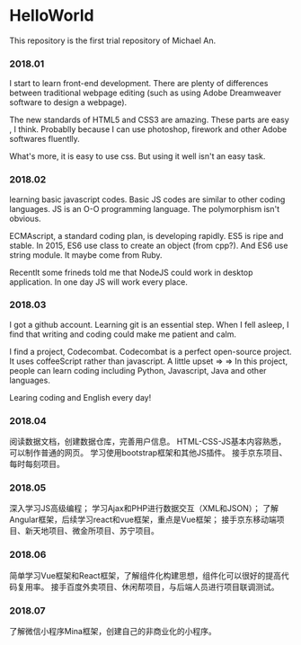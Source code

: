 # HelloWorld

This repository is the first trial repository of Michael An.

### 2018.01

I start to learn front-end development. There are plenty of differences between traditional webpage editing (such as using Adobe Dreamweaver software to design a webpage). 

The new standards of HTML5 and CSS3 are amazing. These parts are easy , I think. Probablly because I can use photoshop, firework and other Adobe softwares fluentlly.

What's more, it is easy to use css. But using it well isn't an easy task.

### 2018.02

learning basic javascript codes. Basic JS codes are similar to other coding languages. JS is an O-O programming language. The polymorphism isn't obvious. 

ECMAscript, a standard coding plan, is developing rapidly. ES5 is ripe and stable. In 2015, ES6 use class to create an object (from cpp?). And ES6 use string module. It maybe come from Ruby. 

Recentlt some frineds told me that NodeJS could work in desktop application. In one day JS will work every place.

### 2018.03

I got a github account. Learning git is an essential step. When I fell asleep, I find that writing and coding could make me patient and calm. 

I find a project, Codecombat. Codecombat is a perfect open-source project. It uses coffeeScript rather than javascript. A little upset => => In this project, people can learn coding including Python, Javascript, Java and other languages. 

Learing coding and English every day!

### 2018.04
阅读数据文档，创建数据仓库，完善用户信息。
HTML-CSS-JS基本内容熟悉，可以制作普通的网页。
学习使用bootstrap框架和其他JS插件。
接手京东项目、每时每刻项目。

### 2018.05
深入学习JS高级编程；
学习Ajax和PHP进行数据交互（XML和JSON）；
了解Angular框架，后续学习react和vue框架，重点是Vue框架；
接手京东移动端项目、新天地项目、微金所项目、苏宁项目。

### 2018.06
简单学习Vue框架和React框架，了解组件化构建思想，组件化可以很好的提高代码复用率。
接手百度外卖项目、休闲帮项目，与后端人员进行项目联调测试。

### 2018.07
了解微信小程序Mina框架，创建自己的非商业化的小程序。